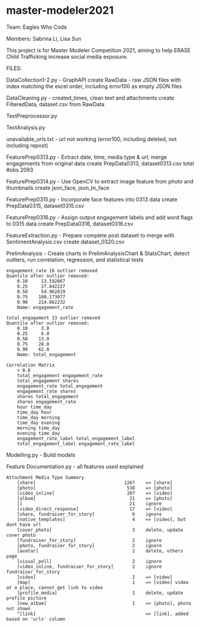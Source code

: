 # master-modeler2021

Team: Eagles Who Code

Members: Sabrina Li, Lisa Sun


This project is for Master Modeler Competition 2021, aiming to help ERASE Child Trafficking increase social media exposure.


FILES:


DataCollection1-2.py - GraphAPI
	create RawData - raw JSON files with index matching the excel order, including error100 as empty JSON files


DataCleaning.py - created_times, clean text and attachments
	create FilteredData, dataset.csv from RawData


TextPreprocessor.py


TextAnalysis.py


unavailable_urls.txt - url not working (error100, including deleted, not including repost)


FeaturePrep0313.py - Extract date, time, media type & url; merge engagements from original data
	create PrepData0313, dataset0313.csv
	total #obs 2093


FeaturePrep0314.py - Use OpenCV to extract image feature from photo and thumbnails
	create json_face, json_tn_face


FeaturePrep0315.py - Incorporate face features into 0313 data
	create PrepData0315, dataset0315.csv


FeaturePrep0316.py - Assign output engagement labels and add word flags to 0315 data
	create PrepData0316, dataset0316.csv


FeatureExtraction.py - Prepare complete post dataset to merge with SentimentAnalysis.csv
	create dataset_0320.csv


PrelimAnalysis - Create charts in PrelimAnalysisChart & StatsChart, detect outliers, run correlation, regression, and statistical tests
	
	engagement_rate 16 outlier removed
	Quantile after outlier removed: 
		0.10     13.592867
		0.25     27.842227
		0.50     54.962819
		0.75    108.173077
		0.90    214.062232
		Name: engagement_rate

	total_engagement 13 outlier removed
	Quantile after outlier removed: 
		0.10     3.0
		0.25     6.0
		0.50    13.0
		0.75    28.0
		0.90    62.0
		Name: total_engagement

	Correlation Matrix
		> 0.8
		total_engagement engagement_rate
		total_engagement shares
		engagement_rate total_engagement
		engagement_rate shares
		shares total_engagement
		shares engagement_rate
		hour time_day
		time_day hour
		time_day morning
		time_day evening
		morning time_day
		evening time_day
		engagement_rate_label total_engagement_label
		total_engagement_label engagement_rate_label


Modelling.py - Build models


Feature Documentation.py - all features used explained



	Attachment Media Type Summary
		[share]                                 1267	=> [share]
		[photo]                                  538	=> [photo]
		[video_inline]                           207	=> [video]
		[album]                                   21	=> [photo]
		[]                                        21	ignore
		[video_direct_response]                   17	=> [video]
		[share, fundraiser_for_story]              6	ignore
		[native_templates]                         4	=> [video], but dont have url
		[cover_photo]                              3	delete, update cover photo
		[fundraiser_for_story]                     2	ignore
		[photo, fundraiser_for_story]              2	ignore
		[avatar]                                   2	delete, others page
		[visual_poll]                              2	ignore
		[video_inline, fundraiser_for_story]       2 	ignore fundraiser_for_story
		[video]                                    2	=> [video]
		[map]                                      1	=> [video] video at a place, cannot get link to video
		[profile_media]                            1    delete, update profile picture
		[new_album]                                1    => [photo], photo not shown
		^[link]											=> [link], added based on 'urls' column


